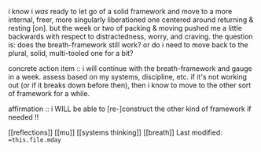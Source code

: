 i know i *was* ready to let go of a solid framework and move to a more internal, freer, more singularly liberationed one centered around returning & resting \[on\]. but the week or two of packing & moving pushed me a little backwards with respect to distractedness, worry, and craving. the question is: does the breath-framework still work? or do i need to move back to the plural, solid, multi-tooled one for a bit?

concrete action item :: i will continue with the breath-framework and gauge in a week. assess based on my systems, discipline, etc. if it's not working out (or if it breaks down before then), then i know to move to the other sort of framework for a while.

affirmation :: i WILL be able to \[re-\]construct the other kind of framework if needed !!

[[reflections]]   [[mu]]   [[systems thinking]]   [[breath]]
Last modified: `=this.file.mday`